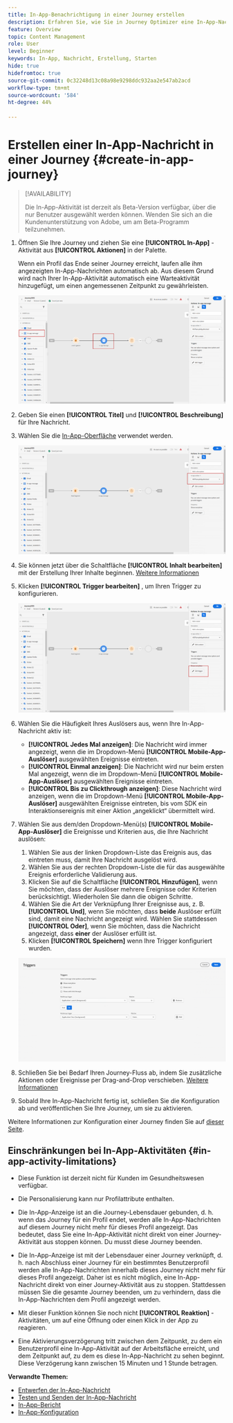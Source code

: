 ```yaml
---
title: In-App-Benachrichtigung in einer Journey erstellen
description: Erfahren Sie, wie Sie in Journey Optimizer eine In-App-Nachricht erstellen.
feature: Overview
topic: Content Management
role: User
level: Beginner
keywords: In-App, Nachricht, Erstellung, Starten
hide: true
hidefromtoc: true
source-git-commit: 0c32248d13c08a98e9298ddc932aa2e547ab2acd
workflow-type: tm+mt
source-wordcount: '584'
ht-degree: 44%

---
```


# Erstellen einer In-App-Nachricht in einer Journey {#create-in-app-journey}

>[!AVAILABILITY]
>
>Die In-App-Aktivität ist derzeit als Beta-Version verfügbar, über die nur Benutzer ausgewählt werden können. Wenden Sie sich an die Kundenunterstützung von Adobe, um am Beta-Programm teilzunehmen.

1. Öffnen Sie Ihre Journey und ziehen Sie eine **[!UICONTROL In-App]** -Aktivität aus **[!UICONTROL Aktionen]** in der Palette.

   Wenn ein Profil das Ende seiner Journey erreicht, laufen alle ihm angezeigten In-App-Nachrichten automatisch ab. Aus diesem Grund wird nach Ihrer In-App-Aktivität automatisch eine Warteaktivität hinzugefügt, um einen angemessenen Zeitpunkt zu gewährleisten.

   ![](assets/in_app_journey_1.png)

1. Geben Sie einen **[!UICONTROL Titel]** und **[!UICONTROL Beschreibung]** für Ihre Nachricht.

1. Wählen Sie die [In-App-Oberfläche](inapp-configuration.md) verwendet werden.

   ![](assets/in_app_journey_2.png)

1. Sie können jetzt über die Schaltfläche **[!UICONTROL Inhalt bearbeiten]** mit der Erstellung Ihrer Inhalte beginnen. [Weitere Informationen](design-in-app.md)

1. Klicken **[!UICONTROL Trigger bearbeiten]** , um Ihren Trigger zu konfigurieren.

   ![](assets/in_app_journey_4.png)

1. Wählen Sie die Häufigkeit Ihres Auslösers aus, wenn Ihre In-App-Nachricht aktiv ist:

   * **[!UICONTROL Jedes Mal anzeigen]**: Die Nachricht wird immer angezeigt, wenn die im Dropdown-Menü **[!UICONTROL Mobile-App-Auslöser]** ausgewählten Ereignisse eintreten.
   * **[!UICONTROL Einmal anzeigen]**: Die Nachricht wird nur beim ersten Mal angezeigt, wenn die im Dropdown-Menü **[!UICONTROL Mobile-App-Auslöser]** ausgewählten Ereignisse eintreten.
   * **[!UICONTROL Bis zu Clickthrough anzeigen]**: Diese Nachricht wird anzeigen, wenn die im Dropdown-Menü **[!UICONTROL Mobile-App-Auslöser]** ausgewählten Ereignisse eintreten, bis vom SDK ein Interaktionsereignis mit einer Aktion „angeklickt“ übermittelt wird.

1. Wählen Sie aus dem/den Dropdown-Menü(s) **[!UICONTROL Mobile-App-Auslöser]** die Ereignisse und Kriterien aus, die Ihre Nachricht auslösen:

   1. Wählen Sie aus der linken Dropdown-Liste das Ereignis aus, das eintreten muss, damit Ihre Nachricht ausgelöst wird.
   1. Wählen Sie aus der rechten Dropdown-Liste die für das ausgewählte Ereignis erforderliche Validierung aus.
   1. Klicken Sie auf die Schaltfläche **[!UICONTROL Hinzufügen]**, wenn Sie möchten, dass der Auslöser mehrere Ereignisse oder Kriterien berücksichtigt. Wiederholen Sie dann die obigen Schritte.
   1. Wählen Sie die Art der Verknüpfung Ihrer Ereignisse aus, z. B. **[!UICONTROL Und]**, wenn Sie möchten, dass **beide** Auslöser erfüllt sind, damit eine Nachricht angezeigt wird. Wählen Sie stattdessen **[!UICONTROL Oder]**, wenn Sie möchten, dass die Nachricht angezeigt, dass **einer** der Auslöser erfüllt ist.
   1. Klicken **[!UICONTROL Speichern]** wenn Ihre Trigger konfiguriert wurden.

   ![](assets/in_app_journey_3.png)

1. Schließen Sie bei Bedarf Ihren Journey-Fluss ab, indem Sie zusätzliche Aktionen oder Ereignisse per Drag-and-Drop verschieben. [Weitere Informationen](../building-journeys/about-journey-activities.md)

1. Sobald Ihre In-App-Nachricht fertig ist, schließen Sie die Konfiguration ab und veröffentlichen Sie Ihre Journey, um sie zu aktivieren.

Weitere Informationen zur Konfiguration einer Journey finden Sie auf [dieser Seite](../building-journeys/journey-gs.md).

## Einschränkungen bei In-App-Aktivitäten {#in-app-activity-limitations}

* Diese Funktion ist derzeit nicht für Kunden im Gesundheitswesen verfügbar.

* Die Personalisierung kann nur Profilattribute enthalten.

* Die In-App-Anzeige ist an die Journey-Lebensdauer gebunden, d. h. wenn das Journey für ein Profil endet, werden alle In-App-Nachrichten auf diesem Journey nicht mehr für dieses Profil angezeigt. Das bedeutet, dass Sie eine In-App-Aktivität nicht direkt von einer Journey-Aktivität aus stoppen können. Du musst diese Journey beenden.
* Die In-App-Anzeige ist mit der Lebensdauer einer Journey verknüpft, d. h. nach Abschluss einer Journey für ein bestimmtes Benutzerprofil werden alle In-App-Nachrichten innerhalb dieses Journey nicht mehr für dieses Profil angezeigt. Daher ist es nicht möglich, eine In-App-Nachricht direkt von einer Journey-Aktivität aus zu stoppen. Stattdessen müssen Sie die gesamte Journey beenden, um zu verhindern, dass die In-App-Nachrichten dem Profil angezeigt werden.

* Mit dieser Funktion können Sie noch nicht **[!UICONTROL Reaktion]** -Aktivitäten, um auf eine Öffnung oder einen Klick in der App zu reagieren.

* Eine Aktivierungsverzögerung tritt zwischen dem Zeitpunkt, zu dem ein Benutzerprofil eine In-App-Aktivität auf der Arbeitsfläche erreicht, und dem Zeitpunkt auf, zu dem es diese In-App-Nachricht zu sehen beginnt. Diese Verzögerung kann zwischen 15 Minuten und 1 Stunde betragen.

**Verwandte Themen:**

* [Entwerfen der In-App-Nachricht](design-in-app.md)
* [Testen und Senden der In-App-Nachricht](send-in-app.md)
* [In-App-Bericht](../reports/campaign-global-report.md#inapp-report)
* [In-App-Konfiguration](inapp-configuration.md)